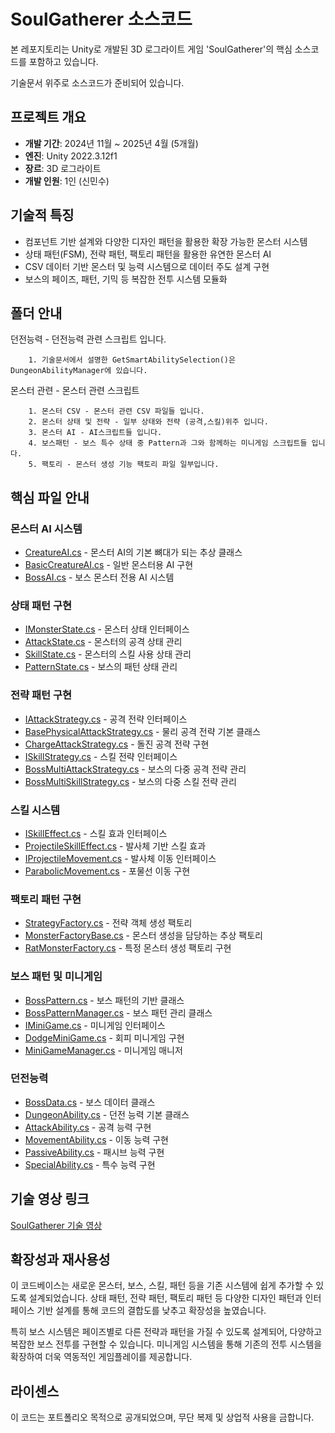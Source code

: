 # SoulGatherer 소스코드

본 레포지토리는 Unity로 개발된 3D 로그라이트 게임 'SoulGatherer'의 핵심 소스코드를 포함하고 있습니다.

기술문서 위주로 소스코드가 준비되어 있습니다.

## 프로젝트 개요
- **개발 기간**: 2024년 11월 ~ 2025년 4월 (5개월)
- **엔진**: Unity 2022.3.12f1
- **장르**: 3D 로그라이트
- **개발 인원**: 1인 (신민수)

## 기술적 특징
- 컴포넌트 기반 설계와 다양한 디자인 패턴을 활용한 확장 가능한 몬스터 시스템
- 상태 패턴(FSM), 전략 패턴, 팩토리 패턴을 활용한 유연한 몬스터 AI
- CSV 데이터 기반 몬스터 및 능력 시스템으로 데이터 주도 설계 구현
- 보스의 페이즈, 패턴, 기믹 등 복잡한 전투 시스템 모듈화

## 폴더 안내

던전능력 - 던전능력 관련 스크립트 입니다. 

		1. 기술문서에서 설명한 GetSmartAbilitySelection()은 DungeonAbilityManager에 있습니다.

몬스터 관련 - 몬스터 관련 스크립트

		1. 몬스터 CSV - 몬스터 관련 CSV 파일들 입니다.
		2. 몬스터 상태 및 전략 - 일부 상태와 전략 (공격,스킬)위주 입니다.
		3. 몬스터 AI - AI스크립트들 입니다.
		4. 보스패턴 - 보스 특수 상태 중 Pattern과 그와 함께하는 미니게임 스크립트들 입니다. 
		5. 팩토리 - 몬스터 생성 기능 팩토리 파일 일부입니다.
		

## 핵심 파일 안내

### 몬스터 AI 시스템
- [CreatureAI.cs](1_몬스터시스템/CreatureAI.cs) - 몬스터 AI의 기본 뼈대가 되는 추상 클래스
- [BasicCreatureAI.cs](1_몬스터시스템/BasicCreatureAI.cs) - 일반 몬스터용 AI 구현
- [BossAI.cs](2_보스시스템/BossAI.cs) - 보스 몬스터 전용 AI 시스템

### 상태 패턴 구현
- [IMonsterState.cs](1_몬스터시스템/IMonsterState.cs) - 몬스터 상태 인터페이스
- [AttackState.cs](1_몬스터시스템/AttackState.cs) - 몬스터의 공격 상태 관리
- [SkillState.cs](1_몬스터시스템/SkillState.cs) - 몬스터의 스킬 사용 상태 관리
- [PatternState.cs](2_보스시스템/PatternState.cs) - 보스의 패턴 상태 관리

### 전략 패턴 구현
- [IAttackStrategy.cs](1_몬스터시스템/IAttackStrategy.cs) - 공격 전략 인터페이스
- [BasePhysicalAttackStrategy.cs](1_몬스터시스템/BasePhysicalAttackStrategy.cs) - 물리 공격 전략 기본 클래스
- [ChargeAttackStrategy.cs](1_몬스터시스템/ChargeAttackStrategy.cs) - 돌진 공격 전략 구현
- [ISkillStrategy.cs](1_몬스터시스템/ISkillStrategy.cs) - 스킬 전략 인터페이스
- [BossMultiAttackStrategy.cs](2_보스시스템/BossMultiAttackStrategy.cs) - 보스의 다중 공격 전략 관리
- [BossMultiSkillStrategy.cs](2_보스시스템/BossMultiSkillStrategy.cs) - 보스의 다중 스킬 전략 관리

### 스킬 시스템
- [ISkillEffect.cs](1_몬스터시스템/ISkillEffect.cs) - 스킬 효과 인터페이스
- [ProjectileSkillEffect.cs](1_몬스터시스템/ProjectileSkillEffect.cs) - 발사체 기반 스킬 효과
- [IProjectileMovement.cs](1_몬스터시스템/IProjectileMovement.cs) - 발사체 이동 인터페이스
- [ParabolicMovement.cs](1_몬스터시스템/ParabolicMovement.cs) - 포물선 이동 구현

### 팩토리 패턴 구현
- [StrategyFactory.cs](1_몬스터시스템/StrategyFactory.cs) - 전략 객체 생성 팩토리
- [MonsterFactoryBase.cs](1_몬스터시스템/MonsterFactoryBase.cs) - 몬스터 생성을 담당하는 추상 팩토리
- [RatMonsterFactory.cs](1_몬스터시스템/RatMonsterFactory.cs) - 특정 몬스터 생성 팩토리 구현

### 보스 패턴 및 미니게임
- [BossPattern.cs](2_보스시스템/BossPattern.cs) - 보스 패턴의 기반 클래스
- [BossPatternManager.cs](2_보스시스템/BossPatternManager.cs) - 보스 패턴 관리 클래스
- [IMiniGame.cs](2_보스시스템/IMiniGame.cs) - 미니게임 인터페이스
- [DodgeMiniGame.cs](2_보스시스템/DodgeMiniGame.cs) - 회피 미니게임 구현
- [MiniGameManager.cs](2_보스시스템/MiniGameManager.cs) - 미니게임 매니저

### 던전능력
- [BossData.cs](2_보스시스템/BossData.cs) - 보스 데이터 클래스
- [DungeonAbility.cs](3_능력시스템/DungeonAbility.cs) - 던전 능력 기본 클래스
- [AttackAbility.cs](3_능력시스템/AttackAbility.cs) - 공격 능력 구현
- [MovementAbility.cs](3_능력시스템/MovementAbility.cs) - 이동 능력 구현
- [PassiveAbility.cs](3_능력시스템/PassiveAbility.cs) - 패시브 능력 구현
- [SpecialAbility.cs](3_능력시스템/SpecialAbility.cs) - 특수 능력 구현

## 기술 영상 링크
[SoulGatherer 기술 영상](https://www.youtube.com/watch?v=ltqY_8huh2c&t=0s)

## 확장성과 재사용성
이 코드베이스는 새로운 몬스터, 보스, 스킬, 패턴 등을 기존 시스템에 쉽게 추가할 수 있도록 설계되었습니다. 상태 패턴, 전략 패턴, 팩토리 패턴 등 다양한 디자인 패턴과 인터페이스 기반 설계를 통해 코드의 결합도를 낮추고 확장성을 높였습니다.

특히 보스 시스템은 페이즈별로 다른 전략과 패턴을 가질 수 있도록 설계되어, 다양하고 복잡한 보스 전투를 구현할 수 있습니다. 미니게임 시스템을 통해 기존의 전투 시스템을 확장하여 더욱 역동적인 게임플레이를 제공합니다.

## 라이센스
이 코드는 포트폴리오 목적으로 공개되었으며, 무단 복제 및 상업적 사용을 금합니다.